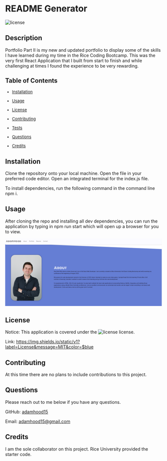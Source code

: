 # README Generator
  ![license](https://img.shields.io/static/v1?label=License&message=MIT&color=$blue)
  ## Description
  Portfolio Part II is my new and updated portfolio to display some of the skills I have learned during my time in the Rice Coding Bootcamp. This was the very first React Application that I built from start to finish and while challenging at times I found the experience to be very rewarding. 
  <font size='2'>

  ## Table of Contents
  * [Installation](#installation)

  * [Usage](#usage)

  * [License](#license)

  * [Contributing](#contributing)

  * [Tests](#tests)

  * [Questions](#questions)

  * [Credits](#credits)

  </font>

  ## Installation
  Clone the repository onto your local machine. Open the file in your preferred code editor. Open an integrated terminal for the index.js file. 
  
  To install dependencies, run the following command in the command line npm i.
  
  ## Usage
  After cloning the repo and installing all dev dependencies, you can run the application by typing in npm run start which will open up a browser for you to view.


  ![screenshot of application](./assets/screenshot.png)
  
  
  ## License
  Notice: This application is covered under the ![license](https://img.shields.io/static/v1?label=License&message=MIT&color=$blue) license.

  Link: https://img.shields.io/static/v1?label=License&message=MIT&color=$blue

  ## Contributing
  At this time there are no plans to include contributions to this project. 

  
  ## Questions
  Please reach out to me below if you have any questions.

  
  GitHub: [adamhood15](https://github.com/adamhood15)

  Email: adamhood15@gmail.com
  
  ## Credits
  I am the sole collaborator on this project. Rice University provided the starter code. 